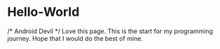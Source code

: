 # Hello-World
/* Android Devil */
Love this page.
This is the start for my programming journey. Hope that I would do the best of mine.

